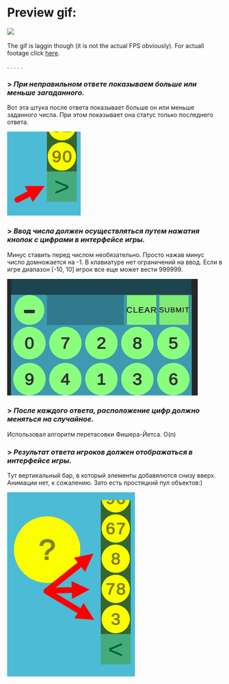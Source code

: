 
# Preview gif: 
![](https://github.com/UmarBhatDev/guess-the-number/blob/main/PreviewResources/Preview_GIF.gif)

The gif is laggin though (it is not the actual FPS obviously). For actuall footage click [here](https://drive.google.com/file/d/1IcpolEnlK4ZfybGZ8OVwTYFY-fn0yUjt/view?usp=sharing).

.
.
.
.
.

### > _При неправильном ответе показываем больше или меньше загаданного._

Вот эта штука после ответа показывает больше он или меньше заданного числа. При этом показывает она статус только последнего ответа.

![](https://github.com/UmarBhatDev/guess-the-number/blob/main/PreviewResources/Preview_BiggerSmaller_Sign.jpg)

### > _Ввод числа должен осуществляться путем нажатия кнопок с цифрами в интерфейсе игры._

Минус ставить перед числом необязательно. Просто нажав минус число домножается на -1. В клавиатуре нет ограничений на ввод. Если в игре диапазон [-10, 10] игрок все еще может веcти 999999.

![](https://github.com/UmarBhatDev/guess-the-number/blob/main/PreviewResources/Preview_InGameKeyboard.jpg)

### > _После каждого ответа, расположение цифр должно меняться на случайное._
Использовал алгоритм перетасовки Фишера-Йетса. O(n)

### > _Результат ответа игроков должен отображаться в интерфейсе игры._
Тут вертикальный бар, в который элементы добавялются снизу вверх. Анимации нет, к сожалению. Зато есть простяцкий пул объектов:)

![](https://github.com/UmarBhatDev/guess-the-number/blob/main/PreviewResources/Preivew_History_Bar.jpg)
